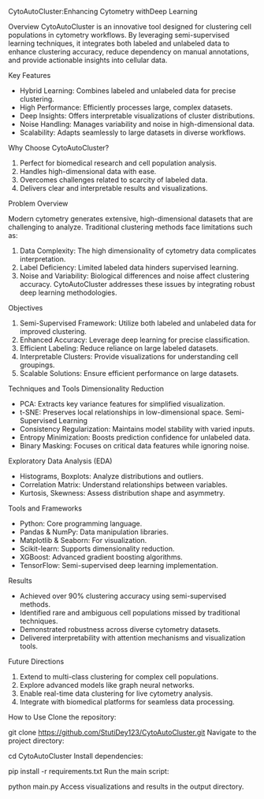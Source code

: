 CytoAutoCluster:Enhancing Cytometry withDeep Learning

Overview
CytoAutoCluster is an innovative tool designed for clustering cell populations in cytometry workflows. By leveraging semi-supervised learning techniques, it integrates both labeled and unlabeled data to enhance clustering accuracy, reduce dependency on manual annotations, and provide actionable insights into cellular data.

Key Features
- Hybrid Learning: Combines labeled and unlabeled data for precise clustering.
- High Performance: Efficiently processes large, complex datasets.
- Deep Insights: Offers interpretable visualizations of cluster distributions.
- Noise Handling: Manages variability and noise in high-dimensional data.
- Scalability: Adapts seamlessly to large datasets in diverse workflows.
  
Why Choose CytoAutoCluster?
1. Perfect for biomedical research and cell population analysis.
2. Handles high-dimensional data with ease.
3. Overcomes challenges related to scarcity of labeled data.
4. Delivers clear and interpretable results and visualizations.
   
Problem Overview

Modern cytometry generates extensive, high-dimensional datasets that are challenging to analyze. Traditional clustering methods face limitations such as:
1. Data Complexity: The high dimensionality of cytometry data complicates interpretation.
2. Label Deficiency: Limited labeled data hinders supervised learning.
3. Noise and Variability: Biological differences and noise affect clustering accuracy.
CytoAutoCluster addresses these issues by integrating robust deep learning methodologies.

Objectives
1. Semi-Supervised Framework: Utilize both labeled and unlabeled data for improved clustering.
2. Enhanced Accuracy: Leverage deep learning for precise classification.
3. Efficient Labeling: Reduce reliance on large labeled datasets.
4. Interpretable Clusters: Provide visualizations for understanding cell groupings.
5. Scalable Solutions: Ensure efficient performance on large datasets.
   
Techniques and Tools
Dimensionality Reduction
- PCA: Extracts key variance features for simplified visualization.
- t-SNE: Preserves local relationships in low-dimensional space.
Semi-Supervised Learning
- Consistency Regularization: Maintains model stability with varied inputs.
- Entropy Minimization: Boosts prediction confidence for unlabeled data.
- Binary Masking: Focuses on critical data features while ignoring noise.

Exploratory Data Analysis (EDA)
- Histograms, Boxplots: Analyze distributions and outliers.
- Correlation Matrix: Understand relationships between variables.
- Kurtosis, Skewness: Assess distribution shape and asymmetry.
  
Tools and Frameworks
- Python: Core programming language.
- Pandas & NumPy: Data manipulation libraries.
- Matplotlib & Seaborn: For visualization.
- Scikit-learn: Supports dimensionality reduction.
- XGBoost: Advanced gradient boosting algorithms.
- TensorFlow: Semi-supervised deep learning implementation.
  
Results
- Achieved over 90% clustering accuracy using semi-supervised methods.
- Identified rare and ambiguous cell populations missed by traditional techniques.
- Demonstrated robustness across diverse cytometry datasets.
- Delivered interpretability with attention mechanisms and visualization tools.
  
Future Directions
1. Extend to multi-class clustering for complex cell populations.
2. Explore advanced models like graph neural networks.
3. Enable real-time data clustering for live cytometry analysis.
4. Integrate with biomedical platforms for seamless data processing.


How to Use
Clone the repository:

git clone https://github.com/StutiDey123/CytoAutoCluster.git
Navigate to the project directory:

cd CytoAutoCluster
Install dependencies:

pip install -r requirements.txt
Run the main script:

python main.py
Access visualizations and results in the output directory.
